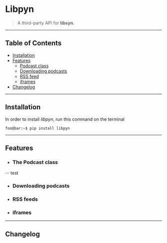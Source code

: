 Libpyn
======
> A third-party API for **libsyn**.
___

Table of Contents
-----------------

* [Installation](#installation)
* [Features](#features)
    * [Podcast class](#podcast-class)
    * [Downloading podcasts](#downloading-podcasts)
    * [RSS feed](#rss-feed)
    * [iframes](#iframes)
* [Changelog](#changelog)

___

Installation <a name="installation"></a>
------------

In order to install _libpyn_, run this command on the terminal

``` console
foo@bar:~$ pip install libpyn
```

___

Features <a name="features"></a>
--------

* ### The Podcast class <a name="podcast-class"></a>

⋅⋅⋅ test

* ### Downloading podcasts <a name="downloading-podcasts"></a>

* ### RSS feeds <a name="rss-feed"></a>

* ### iframes <a name="iframes"></a>

___

Changelog <a name="changelog"></a>
---------
